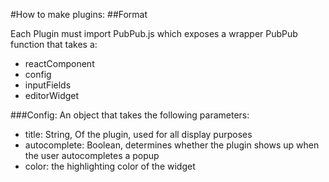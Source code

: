 #How to make plugins:
##Format

Each Plugin must import PubPub.js which exposes a wrapper PubPub function that takes a:
  - reactComponent
  - config
  - inputFields
  - editorWidget

###Config:
An object that takes the following parameters:
- title: String, Of the plugin, used for all display purposes
- autocomplete: Boolean, determines whether the plugin shows up when the user autocompletes a popup
- color: the highlighting color of the widget
